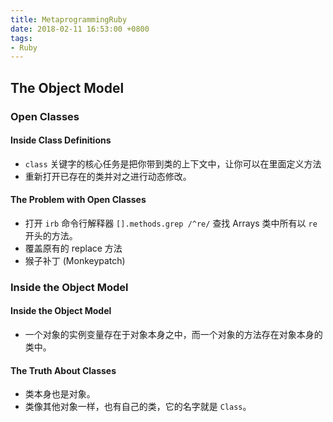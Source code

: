 ```yaml
---
title: MetaprogrammingRuby
date: 2018-02-11 16:53:00 +0800
tags: 
- Ruby
---
```


## The Object Model

### Open Classes

#### Inside Class Definitions

+ `class` 关键字的核心任务是把你带到类的上下文中，让你可以在里面定义方法
+ 重新打开已存在的类并对之进行动态修改。

#### The Problem with Open Classes

+ 打开 `irb` 命令行解释器 `[].methods.grep /^re/` 查找 Arrays 类中所有以 `re` 开头的方法。
+ 覆盖原有的 replace 方法
+ 猴子补丁 (Monkeypatch)

### Inside the Object Model

#### Inside the Object Model

+ 一个对象的实例变量存在于对象本身之中，而一个对象的方法存在对象本身的类中。

#### The Truth About Classes

+ 类本身也是对象。
+ 类像其他对象一样，也有自己的类，它的名字就是 `Class`。


